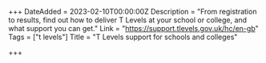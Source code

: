 +++
DateAdded = 2023-02-10T00:00:00Z
Description = "From registration to results, find out how to deliver T Levels at your school or college, and what support you can get."
Link = "https://support.tlevels.gov.uk/hc/en-gb"
Tags = ["t levels"]
Title = "T Levels support for schools and colleges"

+++
